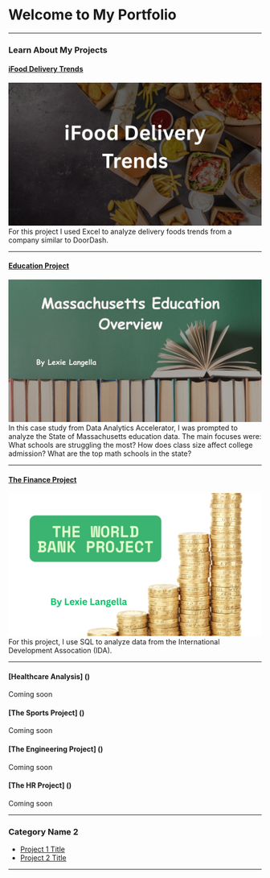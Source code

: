 # Welcome to My Portfolio

---

### Learn About My Projects

#### [iFood Delivery Trends](https://www.linkedin.com/pulse/unpacking-delivery-food-trends-insights-from-ifood-lexie-ewaze/)
[<img src="images/iFood Header.png?raw=true"/>](https://www.linkedin.com/pulse/unpacking-delivery-food-trends-insights-from-ifood-lexie-ewaze/)
For this project I used Excel to analyze delivery foods trends from a company similar to DoorDash. 

---
#### [Education Project](tableau_project.md)
[<img src="images/Massachusetts Education Overview.png?raw=true"/>](tableau_project.md)
In this case study from Data Analytics Accelerator, I was prompted to analyze the State of Massachusetts education data. The main focuses were:
What schools are struggling the most?
How does class size affect college admission?
What are the top math schools in the state? 

---
#### [The Finance Project](bank.md)
[<img src="images/The World Bank Project.png?raw=true"/>](bank.md)
For this project, I use SQL to analyze data from the International Development Assocation (IDA). 

---
#### [Healthcare Analysis] ()
Coming soon

#### [The Sports Project] ()
Coming soon

#### [The Engineering Project] ()
Coming soon

#### [The HR Project] ()
Coming soon

---
### Category Name 2

- [Project 1 Title](http://example.com/)
- [Project 2 Title](http://example.com/)
---




